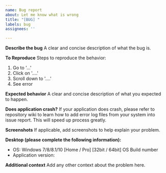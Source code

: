 ```yaml
---
name: Bug report
about: Let me know what is wrong
title: "[BUG] "
labels: bug
assignees: ''

---
```


<!--- Before submitting any bugs, please do refer to repository wiki - there is an instruction on how to reset application settings cache, that almost always helps. Beware, leaving this page will delete everything - make a copy. --->

**Describe the bug**
A clear and concise description of what the bug is.

**To Reproduce**
Steps to reproduce the behavior:
1. Go to '...'
2. Click on '....'
3. Scroll down to '....'
4. See error

**Expected behavior**
A clear and concise description of what you expected to happen.

**Does application crash?**
If your application does crash, please refer to repository wiki to learn how to add error log files from your system into issue report. This will speed up process greatly.

**Screenshots**
If applicable, add screenshots to help explain your problem.

**Desktop (please complete the following information):**
 - OS: Windows 7/8/8.1/10 [Home / Pro] [32bit / 64bit] OS Build number
 - Application version: 
<!--- Check repository wiki to learn how to get your OS Build number --->

**Additional context**
Add any other context about the problem here.
